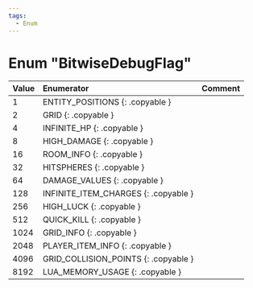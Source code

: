 ```yaml
---
tags:
  - Enum
---
```

# Enum "BitwiseDebugFlag"
|Value|Enumerator|Comment|
|:--|:--|:--|
|1 |ENTITY_POSITIONS {: .copyable } |  |
|2 |GRID {: .copyable } |  |
|4 |INFINITE_HP {: .copyable } |  |
|8 |HIGH_DAMAGE {: .copyable } |  |
|16 |ROOM_INFO {: .copyable } |  |
|32 |HITSPHERES {: .copyable } |  |
|64 |DAMAGE_VALUES {: .copyable } |  |
|128 |INFINITE_ITEM_CHARGES {: .copyable } |  |
|256 |HIGH_LUCK {: .copyable } |  |
|512 |QUICK_KILL {: .copyable } |  |
|1024 |GRID_INFO {: .copyable } |  |
|2048 |PLAYER_ITEM_INFO {: .copyable } |  |
|4096 |GRID_COLLISION_POINTS {: .copyable } |  |
|8192 |LUA_MEMORY_USAGE {: .copyable } |  |
